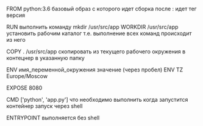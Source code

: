 FROM python:3.6 базовый образ с которого идет сборка после : идет тег версия

RUN выполнить команду mkdir /usr/src/app
WORKDIR /usr/src/app установить рабочим каталог т.е. выполнение всех команд происходит из него

COPY . /usr/src/app скопировать из текущего рабочего окружения в контецнер в указанную папку

ENV имя_переменной_окружения значение (через пробел)
ENV TZ Europe/Moscow

EXPOSE 8080

CMD ['python', 'app.py'] что необходимо выполнить когда запустится контейнер
запуск через shell


ENTRYPOINT выполняется без shell